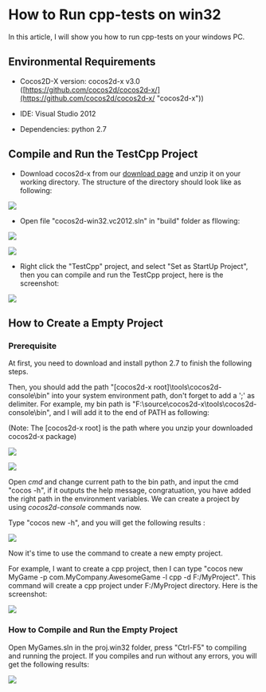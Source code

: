 # How to Run cpp-tests on win32

In this article, I will show you how to run cpp-tests on your windows PC.

## Environmental Requirements

- Cocos2D-X version: cocos2d-x v3.0 ([https://github.com/cocos2d/cocos2d-x/](https://github.com/cocos2d/cocos2d-x/ "cocos2d-x"))

- IDE: Visual Studio 2012

- Dependencies: python 2.7

## Compile and Run the TestCpp Project

- Download cocos2d-x from our [download page](http://cocos2d-x.org/download) and unzip it on your working directory. The structure of the directory should look like as following:

![](res/1.png)

- Open file "cocos2d-win32.vc2012.sln" in "build" folder as fllowing:

![](res/7.png)

![](res/8.png)

- Right click the "TestCpp" project, and select "Set as StartUp Project", then you can compile and run the TestCpp project, here is the screenshot:

![](res/9.png)

## How to Create a Empty Project

### Prerequisite

At first, you need to download and install python 2.7  to finish the following steps.

Then, you should add the path "[cocos2d-x root]\tools\cocos2d-console\bin\" into your system environment path, don't forget to add a ';' as delimiter. For example, my bin path is "F:\source\cocos2d-x\tools\cocos2d-console\bin", and I will add it to the end of PATH as following:

(Note: The [cocos2d-x root] is the path where you unzip your downloaded cocos2d-x package)

![](res/2.png)

![](res/3.png)
 
Open *cmd* and change current path to the bin path, and input the cmd "cocos -h", if it outputs the help message, congratuation, you have added the right path in the environment variables. We can create a project by using *cocos2d-console* commands now. 

Type "cocos new -h", and you will get the following results :

![](res/4.png)

Now it's time to use the command to create a new empty project.

For example, I want to create a cpp project, then I can type "cocos new MyGame -p com.MyCompany.AwesomeGame -l cpp -d F:/MyProject". This command will create a cpp project under F:/MyProject directory. Here is the screenshot:

![](res/5.png)


### How to Compile and Run the Empty Project

Open MyGames.sln in the proj.win32 folder, press "Ctrl-F5" to compiling and running the project. If you compiles and run without any errors, you will get the following results:

![](res/6.png)


